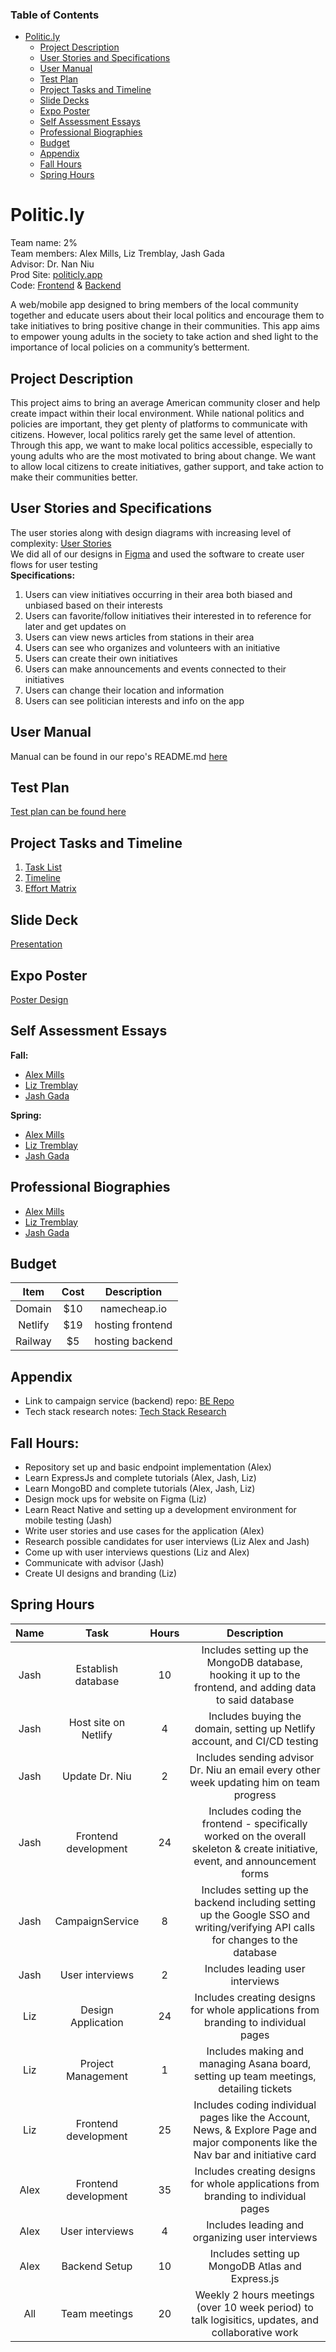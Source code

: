 ### Table of Contents
- [Politic.ly](#politicly)
  - [Project Description](#project-description)
  - [User Stories and Specifications](#user-stories-and-specifications)
  - [User Manual](#user-manual)
  - [Test Plan](#test-plan)
  - [Project Tasks and Timeline](#project-tasks-and-timeline)
  - [Slide Decks](#slide-decks)
  - [Expo Poster](#expo-poster)
  - [Self Assessment Essays](#self-assessment-essays)
  - [Professional Biographies](#professional-biographies)
  - [Budget](#budget)
  - [Appendix](#appendix)
  - [Fall Hours](#fall-hours)
  - [Spring Hours](#spring-hours)

# Politic.ly
Team name: 2% <br>
Team members: Alex Mills, Liz Tremblay, Jash Gada <br>
Advisor: Dr. Nan Niu <br>
Prod Site: [politicly.app](https://www.politicly.app)<br>
Code: [Frontend](https://github.com/politic-ly/frontend) & [Backend](https://github.com/politic-ly/campaignService)<br>

A web/mobile app designed to bring members of the local community together and educate users about their local politics and encourage them to take initiatives to bring positive change in their communities. This app aims to empower young adults in the society to take action and shed light to the importance of local policies on a community’s betterment.

## Project Description
This project aims to bring an average American community closer and help create impact within their local environment. While national politics and policies are important, they get plenty of platforms to communicate with citizens. However, local politics rarely get the same level of attention. Through this app, we want to make local politics accessible, especially to young adults who are the most motivated to bring about change. We want to allow local citizens to create initiatives, gather support, and take action to make their communities better.

## User Stories and Specifications
The user stories along with design diagrams with increasing level of complexity: [User Stories](https://github.com/lizisawizard/SeniorDesignProject/blob/b828a3709a00e8fdffc3f31271f59836609a18d6/Homework%20Assignments/user_stories.md)
<br>
We did all of our designs in [Figma](https://www.figma.com/file/2Y3q7n4LyJ6GE03pOQvDiz/Senior-Design) and used the software to create user flows for user testing
<br>
**Specifications:** 
1. Users can view initiatives occurring in their area both biased and unbiased based on their interests
2. Users can favorite/follow initiatives their interested in to reference for later and get updates on
3. Users can view news articles from stations in their area
4. Users can see who organizes and volunteers with an initiative
5. Users can create their own initiatives
6. Users can make announcements and events connected to their initiatives
7. Users can change their location and information 
8. Users can see politician interests and info on the app

## User Manual
Manual can be found in our repo's README.md [here](https://github.com/politic-ly/frontend#readme)

## Test Plan
[Test plan can be found here](https://github.com/lizisawizard/SeniorDesignProject/blob/main/Homework%20Assignments/TestPlan.md)

## Project Tasks and Timeline
1. [Task List](https://github.com/lizisawizard/SeniorDesignProject/blob/main/Homework%20Assignments/Tasklist.md)
2. [Timeline](https://docs.google.com/spreadsheets/d/1T2ENjC0N1yWWrESUSFwFy1tjItJfxxGDd_byjLiZEd0/edit#gid=0)
3. [Effort Matrix](https://docs.google.com/spreadsheets/d/1T2ENjC0N1yWWrESUSFwFy1tjItJfxxGDd_byjLiZEd0/edit#gid=675574539)

## Slide Deck
[Presentation](https://docs.google.com/presentation/d/1DhGG4NNpBJisvetZcx4SnlfzfdLJR-6Q_GrLZRRjacg/edit#slide=id.g17c061644c4_0_11)

## Expo Poster
[Poster Design](https://github.com/politic-ly/frontend)

## Self Assessment Essays
**Fall:**
- [Alex Mills](https://github.com/lizisawizard/Politic.ly/blob/main/Homework%20Assignments/Alex/Assessment%20Essay.pdf)
- [Liz Tremblay](https://github.com/lizisawizard/Politicially/blob/main/Homework%20Assignments/Liz/assignment3.md)
- [Jash Gada](https://github.com/lizisawizard/Politic.ly/blob/main/Homework%20Assignments/Jash/assignment3.md)

**Spring:**
- [Alex Mills](https://github.com/lizisawizard/Politic.ly/blob/main/Homework%20Assignments/Alex/spring-reflection.md)
- [Liz Tremblay](https://github.com/lizisawizard/Politic.ly/blob/main/Homework%20Assignments/Liz/final-self-reflection.md)
- [Jash Gada](https://github.com/lizisawizard/Politic.ly/blob/main/Homework%20Assignments/Jash/sprint-assessment.md)

## Professional Biographies
- [Alex Mills](https://github.com/lizisawizard/Politic.ly/blob/main/Homework%20Assignments/Alex/biography.md)
- [Liz Tremblay](https://github.com/lizisawizard/Politic.ly/blob/main/Homework%20Assignments/Liz/bio.md)
- [Jash Gada](https://github.com/lizisawizard/Politic.ly/blob/main/Homework%20Assignments/Jash/biography.md)

## Budget

|Item| Cost | Description |
|:-----:|:-----:|:-------:|
| Domain | $10 | namecheap.io|
| Netlify | $19 | hosting frontend|
| Railway | $5 | hosting backend|

## Appendix
- Link to campaign service (backend) repo: [BE Repo](https://github.com/alexjmills/campaignService) 
- Tech stack research notes: [Tech Stack Research](https://docs.google.com/document/d/1IqSHPhsfbmGurX1CxYS0GweudwTg9roSp20yxd3N3oE/edit?usp=share_link)

## Fall Hours:
- Repository set up and basic endpoint implementation (Alex)
- Learn ExpressJs and complete tutorials (Alex, Jash, Liz)
- Learn MongoBD and complete tutorials (Alex, Jash, Liz)
- Design mock ups for website on Figma (Liz)
- Learn React Native and setting up a development environment for mobile testing (Jash)
- Write user stories and use cases for the application (Alex)
- Research possible candidates for user interviews (Liz Alex and Jash)
- Come up with user interviews questions (Liz and Alex)
- Communicate with advisor (Jash)
- Create UI designs and branding (Liz)

## Spring Hours
| Name | Task | Hours | Description |
|:-------:|:----------:|:---:|:--------------:|
| Jash | Establish database | 10 | Includes setting up the MongoDB database, hooking it up to the frontend, and adding data to said database |
| Jash | Host site on Netlify | 4 | Includes buying the domain, setting up Netlify account, and CI/CD testing |
| Jash | Update Dr. Niu | 2 | Includes sending advisor Dr. Niu an email every other week updating him on team progress |
| Jash | Frontend development | 24 | Includes coding the frontend - specifically worked on the overall skeleton & create initiative, event, and announcement forms |
| Jash | CampaignService | 8 | Includes setting up the backend including setting up the Google SSO and writing/verifying API calls for changes to the database |
| Jash | User interviews | 2 | Includes leading user interviews |
| Liz | Design Application | 24 | Includes creating designs for whole applications from branding to individual pages |
| Liz | Project Management | 1 | Includes making and managing Asana board, setting up team meetings, detailing tickets |
| Liz | Frontend development | 25 | Includes coding individual pages like the Account, News, & Explore Page and major components like the Nav bar and initiative card |
| Alex | Frontend development | 35 | Includes creating designs for whole applications from branding to individual pages |
| Alex | User interviews | 4 | Includes leading and organizing user interviews |
| Alex | Backend Setup | 10 | Includes setting up MongoDB Atlas and Express.js |
| All | Team meetings | 20 | Weekly 2 hours meetings (over 10 week period) to talk logisitics, updates, and collaborative work |
